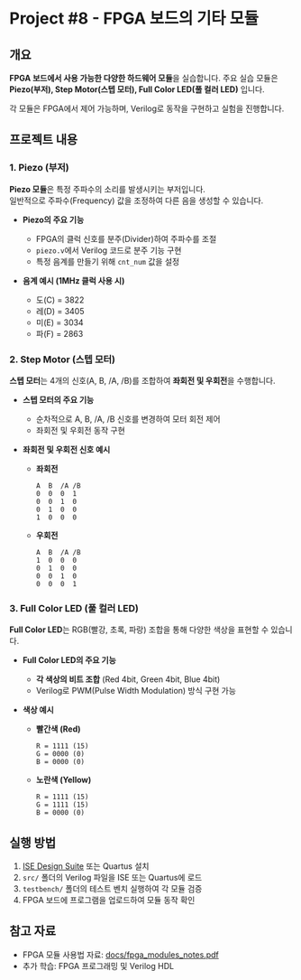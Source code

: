 # Project #8 - FPGA 보드의 기타 모듈

## 개요
**FPGA 보드에서 사용 가능한 다양한 하드웨어 모듈**을 실습합니다.
주요 실습 모듈은 **Piezo(부저), Step Motor(스텝 모터), Full Color LED(풀 컬러 LED)** 입니다.  

각 모듈은 FPGA에서 제어 가능하며, Verilog로 동작을 구현하고 실험을 진행합니다.


## 프로젝트 내용

### 1. Piezo (부저)
**Piezo 모듈**은 특정 주파수의 소리를 발생시키는 부저입니다.  
일반적으로 주파수(Frequency) 값을 조정하여 다른 음을 생성할 수 있습니다.

- **Piezo의 주요 기능**
  - FPGA의 클럭 신호를 분주(Divider)하여 주파수를 조절
  - `piezo.v`에서 Verilog 코드로 분주 기능 구현
  - 특정 음계를 만들기 위해 `cnt_num` 값을 설정

- **음계 예시 (1MHz 클럭 사용 시)**
  - 도(C) = 3822
  - 레(D) = 3405
  - 미(E) = 3034
  - 파(F) = 2863

### 2. Step Motor (스텝 모터)
**스텝 모터**는 4개의 신호(A, B, /A, /B)를 조합하여 **좌회전 및 우회전**을 수행합니다.

- **스텝 모터의 주요 기능**
  - 순차적으로 A, B, /A, /B 신호를 변경하여 모터 회전 제어
  - 좌회전 및 우회전 동작 구현

- **좌회전 및 우회전 신호 예시**
  - **좌회전**
    ```
    A  B  /A /B
    0  0  0  1
    0  0  1  0
    0  1  0  0
    1  0  0  0
    ```
  - **우회전**
    ```
    A  B  /A /B
    1  0  0  0
    0  1  0  0
    0  0  1  0
    0  0  0  1
    ```

### 3. Full Color LED (풀 컬러 LED)
**Full Color LED**는 RGB(빨강, 초록, 파랑) 조합을 통해 다양한 색상을 표현할 수 있습니다.

- **Full Color LED의 주요 기능**
  - **각 색상의 비트 조합** (Red 4bit, Green 4bit, Blue 4bit)
  - Verilog로 PWM(Pulse Width Modulation) 방식 구현 가능

- **색상 예시**
  - **빨간색 (Red)**
    ```
    R = 1111 (15)
    G = 0000 (0)
    B = 0000 (0)
    ```
  - **노란색 (Yellow)**
    ```
    R = 1111 (15)
    G = 1111 (15)
    B = 0000 (0)
    ```

## 실행 방법
1. [ISE Design Suite](https://www.xilinx.com/products/design-tools/ise-design-suite.html) 또는 Quartus 설치
2. `src/` 폴더의 Verilog 파일을 ISE 또는 Quartus에 로드
3. `testbench/` 폴더의 테스트 벤치 실행하여 각 모듈 검증
4. FPGA 보드에 프로그램을 업로드하여 모듈 동작 확인

## 참고 자료
- FPGA 모듈 사용법 자료: [docs/fpga_modules_notes.pdf](./docs/fpga_modules_notes.pdf)
- 추가 학습: FPGA 프로그래밍 및 Verilog HDL


